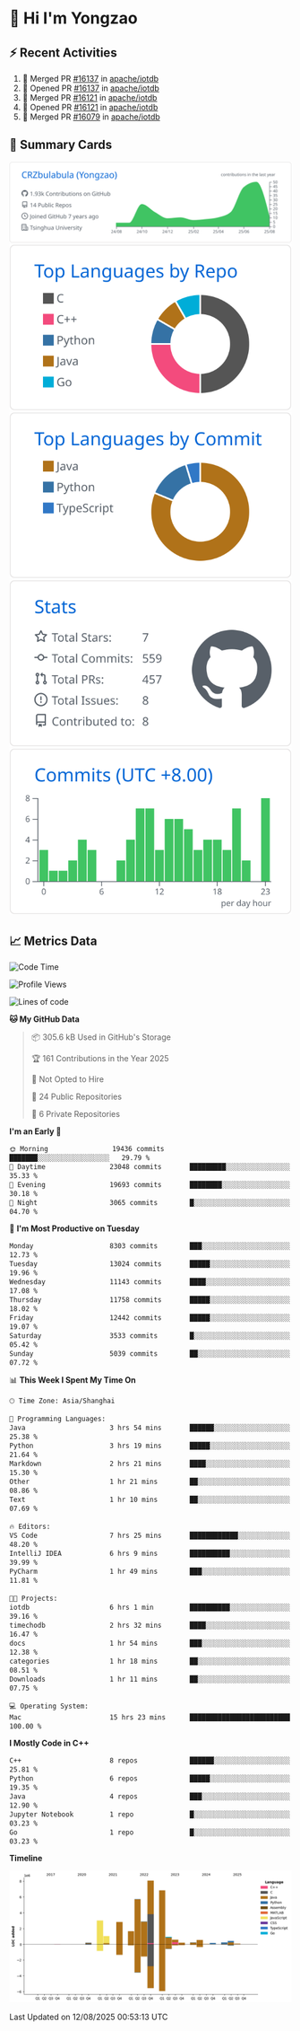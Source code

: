 # 👋 Hi I'm Yongzao

## ⚡ Recent Activities
<!--START_SECTION:activity-->
1. 🎉 Merged PR [#16137](https://github.com/apache/iotdb/pull/16137) in [apache/iotdb](https://github.com/apache/iotdb)
2. 💪 Opened PR [#16137](https://github.com/apache/iotdb/pull/16137) in [apache/iotdb](https://github.com/apache/iotdb)
3. 🎉 Merged PR [#16121](https://github.com/apache/iotdb/pull/16121) in [apache/iotdb](https://github.com/apache/iotdb)
4. 💪 Opened PR [#16121](https://github.com/apache/iotdb/pull/16121) in [apache/iotdb](https://github.com/apache/iotdb)
5. 🎉 Merged PR [#16079](https://github.com/apache/iotdb/pull/16079) in [apache/iotdb](https://github.com/apache/iotdb)
<!--END_SECTION:activity-->

## 🎑 Summary Cards

[![](https://raw.githubusercontent.com/CRZbulabula/CRZbulabula/main/profile-summary-card-output/github/0-profile-details.svg)](https://github.com/vn7n24fzkq/github-profile-summary-cards)
[![](https://raw.githubusercontent.com/CRZbulabula/CRZbulabula/main/profile-summary-card-output/github/1-repos-per-language.svg)](https://github.com/vn7n24fzkq/github-profile-summary-cards) [![](https://raw.githubusercontent.com/CRZbulabula/CRZbulabula/main/profile-summary-card-output/github/2-most-commit-language.svg)](https://github.com/vn7n24fzkq/github-profile-summary-cards)
[![](https://raw.githubusercontent.com/CRZbulabula/CRZbulabula/main/profile-summary-card-output/github/3-stats.svg)](https://github.com/vn7n24fzkq/github-profile-summary-cards) [![](https://raw.githubusercontent.com/CRZbulabula/CRZbulabula/main/profile-summary-card-output/github/4-productive-time.svg)](https://github.com/vn7n24fzkq/github-profile-summary-cards)

## 📈 Metrics Data

<!--START_SECTION:waka-->
![Code Time](http://img.shields.io/badge/Code%20Time-1%2C120%20hrs%2037%20mins-blue)

![Profile Views](http://img.shields.io/badge/Profile%20Views-0-blue)

![Lines of code](https://img.shields.io/badge/From%20Hello%20World%20I%27ve%20Written-35.6%20million%20lines%20of%20code-blue)

**🐱 My GitHub Data** 

> 📦 305.6 kB Used in GitHub's Storage 
 > 
> 🏆 161 Contributions in the Year 2025
 > 
> 🚫 Not Opted to Hire
 > 
> 📜 24 Public Repositories 
 > 
> 🔑 6 Private Repositories 
 > 
**I'm an Early 🐤** 

```text
🌞 Morning                19436 commits       ███████░░░░░░░░░░░░░░░░░░   29.79 % 
🌆 Daytime                23048 commits       █████████░░░░░░░░░░░░░░░░   35.33 % 
🌃 Evening                19693 commits       ████████░░░░░░░░░░░░░░░░░   30.18 % 
🌙 Night                  3065 commits        █░░░░░░░░░░░░░░░░░░░░░░░░   04.70 % 
```
📅 **I'm Most Productive on Tuesday** 

```text
Monday                   8303 commits        ███░░░░░░░░░░░░░░░░░░░░░░   12.73 % 
Tuesday                  13024 commits       █████░░░░░░░░░░░░░░░░░░░░   19.96 % 
Wednesday                11143 commits       ████░░░░░░░░░░░░░░░░░░░░░   17.08 % 
Thursday                 11758 commits       █████░░░░░░░░░░░░░░░░░░░░   18.02 % 
Friday                   12442 commits       █████░░░░░░░░░░░░░░░░░░░░   19.07 % 
Saturday                 3533 commits        █░░░░░░░░░░░░░░░░░░░░░░░░   05.42 % 
Sunday                   5039 commits        ██░░░░░░░░░░░░░░░░░░░░░░░   07.72 % 
```


📊 **This Week I Spent My Time On** 

```text
🕑︎ Time Zone: Asia/Shanghai

💬 Programming Languages: 
Java                     3 hrs 54 mins       ██████░░░░░░░░░░░░░░░░░░░   25.38 % 
Python                   3 hrs 19 mins       █████░░░░░░░░░░░░░░░░░░░░   21.64 % 
Markdown                 2 hrs 21 mins       ████░░░░░░░░░░░░░░░░░░░░░   15.30 % 
Other                    1 hr 21 mins        ██░░░░░░░░░░░░░░░░░░░░░░░   08.86 % 
Text                     1 hr 10 mins        ██░░░░░░░░░░░░░░░░░░░░░░░   07.69 % 

🔥 Editors: 
VS Code                  7 hrs 25 mins       ████████████░░░░░░░░░░░░░   48.20 % 
IntelliJ IDEA            6 hrs 9 mins        ██████████░░░░░░░░░░░░░░░   39.99 % 
PyCharm                  1 hr 49 mins        ███░░░░░░░░░░░░░░░░░░░░░░   11.81 % 

🐱‍💻 Projects: 
iotdb                    6 hrs 1 min         ██████████░░░░░░░░░░░░░░░   39.16 % 
timechodb                2 hrs 32 mins       ████░░░░░░░░░░░░░░░░░░░░░   16.47 % 
docs                     1 hr 54 mins        ███░░░░░░░░░░░░░░░░░░░░░░   12.38 % 
categories               1 hr 18 mins        ██░░░░░░░░░░░░░░░░░░░░░░░   08.51 % 
Downloads                1 hr 11 mins        ██░░░░░░░░░░░░░░░░░░░░░░░   07.75 % 

💻 Operating System: 
Mac                      15 hrs 23 mins      █████████████████████████   100.00 % 
```

**I Mostly Code in C++** 

```text
C++                      8 repos             ██████░░░░░░░░░░░░░░░░░░░   25.81 % 
Python                   6 repos             █████░░░░░░░░░░░░░░░░░░░░   19.35 % 
Java                     4 repos             ███░░░░░░░░░░░░░░░░░░░░░░   12.90 % 
Jupyter Notebook         1 repo              █░░░░░░░░░░░░░░░░░░░░░░░░   03.23 % 
Go                       1 repo              █░░░░░░░░░░░░░░░░░░░░░░░░   03.23 % 
```



**Timeline**

![Lines of Code chart](https://raw.githubusercontent.com/CRZbulabula/CRZbulabula/main/assets/bar_graph.png)


 Last Updated on 12/08/2025 00:53:13 UTC
<!--END_SECTION:waka-->

